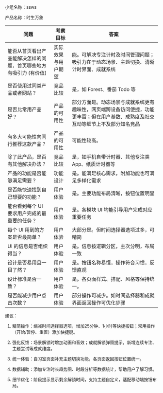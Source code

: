 小组名称：ssws

产品名称：时生万象

| **问题**                             | **考察目标**  | **答案**                                                            |
| ---------------------------------- | --------- | ----------------------------------------------------------------- |
| 能否从首页看出产品能解决怎样的问题，首页哪些地方有吸引力 (有价值) | 实际效果与用户期望 | 能。可解决专注计时及时间管理问题；吸引力在于动态场景、主题切换、清晰计时界面、成就系统                       |
| 是否使用过同类产品或者网站？                     | 竞品比较      | 是，如 Forest、番茄 Todo 等                                              |
| 是否比常用产品好？                          | 产品的可用性    | 部分方面是。动态场景与成就系统更有趣味性，网页端跨设备访问便捷，功能更丰富；但在用户基数、成熟度及社交互动等细节上不及部分知名竞品 |
| 有多大可能性向同行推荐这款产品？                   | 产品的可用性    | 可能性较高。                                                            |
| 除了此产品，是否有其他解决办法？                   | 竞品比较      | 是，如手机自带计时器、其他专注类 App、纸质计时器等                                       |
| 产品的功能是否能够满足需要？                     | 功能设计      | 是。能满足核心需求，附加功能也可满足多样化需求                                           |
| 是否能快速找到自己想要的功能？                    | 用户体验      | 是。主要功能布局清晰，按钮位置明显                                                 |
| 能否看到每个 UI 要求用户完成的最重要的任务？           | 用户体验      | 是。各模块 UI 均能引导用户完成对应重要任务                                           |
| 每个 UI 用到的方案是否最简单？                  | 用户体验      | 大部分是。但时间选择器选项过多，可精简                                               |
| UI 的信息是否组织得当？                      | 用户体验      | 是。信息按逻辑分区，主次分明，布局一致                                               |
| 设计是否易用且一目了然？                       | 用户体验      | 是。按钮名称易懂，操作符合习惯，反馈直观                                              |
| 设计标准是否一致？                          | 用户体验      | 是。各页面样式、搭配、风格等保持统一。                                               |
| 是否能减少用户点击次数？                       | 用户体验      | 部分操作可减少。如时间选择器和成就界面返回操作可优化步骤                                      |

建议：

1. 精简操作：缩减时间选择器选项，增加25分钟、1小时等快捷按钮；常用操作（开始/暂停、重置）添加快捷键。

2. 强化反馈：场景解锁时增加动画和音效；成就解锁弹窗提示，新增连续专注、主题尝试等成就维度。

3. 统一体验：自习室页面补充主题切换功能，各页面返回按钮位置统一。

4. 数据辅助：添加专注时长趋势图、时段分析等数据统计，帮助用户了解习惯。

5. 细节优化：阶段提示显示剩余解锁时间，支持主题自定义，适配移动端按钮布局。
